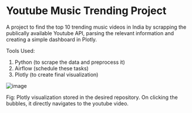 # Youtube Music Trending Project

A project to find the top 10 trending music videos in India by scrapping the publically available Youtube API, parsing the relevant information and creating a simple dashboard in Plotly.

Tools Used:
1. Python (to scrape the data and preprocess it)
2. Airflow (schedule these tasks)
3. Plotly (to create final visualization)

![image](https://github.com/RSRamKumar/Youtube_Music_Trending/assets/39699070/3d029c14-23a0-4cd2-872b-dbb7c746ec9a)

Fig: Plotly visualization stored in the desired repository. On clicking the bubbles, it directly navigates to the youtube video.
